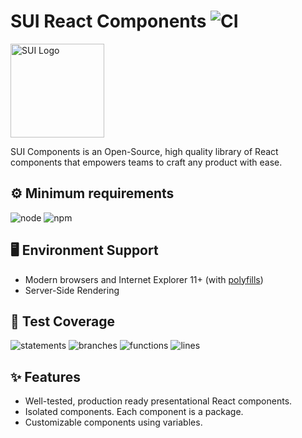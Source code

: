 # SUI React Components ![CI](https://github.com/SUI-Components/sui-components/workflows/CI/badge.svg)

<img src="https://avatars2.githubusercontent.com/u/13288987?s=200&v=4" alt="SUI Logo" width="150">

SUI Components is an Open-Source, high quality library of React components that empowers teams to craft any product with ease.

## ⚙️ Minimum requirements
![node](https://shields.io/badge/node-v16+-lightgray?logo=nodedotjs&logoWidth=20&style=for-the-badge)
![npm](https://shields.io/badge/npm-v7+-lightgrey?logo=npm&logoWidth=20&style=for-the-badge)

## 🖥 Environment Support

- Modern browsers and Internet Explorer 11+ (with [polyfills](https://github.com/SUI-Components/sui/tree/master/packages/sui-polyfills))
- Server-Side Rendering

## 🧪 Test Coverage

![statements](https://shields.io/badge/statements-76.27%25-yellow)
![branches](https://shields.io/badge/branches-63.28%25-red)
![functions](https://shields.io/badge/functions-65.87%25-red)
![lines](https://shields.io/badge/lines-77.97%25-yellow)

## ✨ Features

- Well-tested, production ready presentational React components.
- Isolated components. Each component is a package.
- Customizable components using variables.
